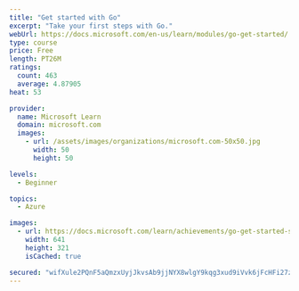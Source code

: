 ```yaml
---
title: "Get started with Go"
excerpt: "Take your first steps with Go."
webUrl: https://docs.microsoft.com/en-us/learn/modules/go-get-started/
type: course
price: Free
length: PT26M
ratings:
  count: 463
  average: 4.87905
heat: 53

provider:
  name: Microsoft Learn
  domain: microsoft.com
  images:
    - url: /assets/images/organizations/microsoft.com-50x50.jpg
      width: 50
      height: 50

levels:
  - Beginner

topics:
  - Azure

images:
  - url: https://docs.microsoft.com/learn/achievements/go-get-started-social.png
    width: 641
    height: 321
    isCached: true

secured: "wifXule2PQnF5aQmzxUyjJkvsAb9jjNYX8wlgY9kqg3xud9iVvk6jFcHFi27znWLQ/N8aEoaUJ3jPvkQtOgDwfHUiCpnEwxiGE6/AuVH0omGFLMPlj1ZV5OSAzKB/VGE2e2pHv/oQjpE4ChyLzhVhwduWVkdvuZdLMAd9zhCL7P70FWJX2Ldt5azZPebym9P8PutU0r4XKEBlMoMm1Ntj/Bi0I6xwL4eB1I3kEq4OBsCNQkK0YBUnQvhxIHFtk3zY2UhAMZReT5/hb1gI1piAgdOm9FNxcDioXS1eHurIBXBUInW9hLZGddm7XczXYG3vQf7Qi4qP1xjojpYP7xr73g7zDuLCKkXQ8uCWjMVMP0vwceeXu+Tg4RswaYAb0b5Ris7BqkhNfIG5ssjtQXnknZYfXNz/793A1tUAZapRV0=;NZpbRSLn0tY4HAuJEr661A=="
---
```


